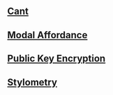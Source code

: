 ## [Cant](cant.html)

## [Modal Affordance](Modal_Affordance.html)

## [Public Key Encryption](Public_Key_Encryption.html)

## [Stylometry](Stylometry.html)
